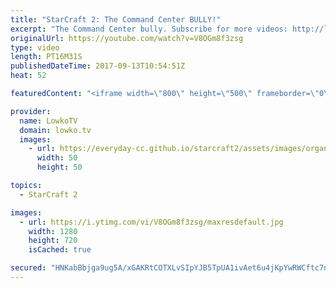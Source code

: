 ```yaml
---
title: "StarCraft 2: The Command Center BULLY!"
excerpt: "The Command Center bully. Subscribe for more videos: http://lowko.tv/youtube More StarCraft 2: https://goo.gl/qUBVXB  In this Silver League match of Terran vs Protoss the Protoss player decides that all he is going to make for the majority of the game is Pylons and Photon Cannons. The Terran player is"
originalUrl: https://youtube.com/watch?v=V8OGm8f3zsg
type: video
length: PT16M31S
publishedDateTime: 2017-09-13T10:54:51Z
heat: 52

featuredContent: "<iframe width=\"800\" height=\"500\" frameborder=\"0\" src=\"https://www.youtube.com/embed/V8OGm8f3zsg\" allow=\"accelerometer; autoplay; encrypted-media; gyroscope; picture-in-picture\" allowfullscreen></iframe>"

provider:
  name: LowkoTV
  domain: lowko.tv
  images:
    - url: https://everyday-cc.github.io/starcraft2/assets/images/organizations/lowko.tv-50x50.jpg
      width: 50
      height: 50

topics:
  - StarCraft 2

images:
  - url: https://i.ytimg.com/vi/V8OGm8f3zsg/maxresdefault.jpg
    width: 1280
    height: 720
    isCached: true

secured: "HNKabBbjga9ug5A/xGAKRtCOTXLvSIpYJB5TpUA1ivAet6u4jKpYwRWCftc7nD38+FXxTQIxC5O3MFlsehZU70ND4RowQXCn4GTiYtApnRgKwxd/ewQ9h6dYBSZmqLHtd046sZ6t/L3o5ImkhQFtYkAhkHpYqxxAJ/BnNRhqGKAo8MNAN9UPBzXntyhIlCG8GoFHulY2ExEwRIq0js067L14xP/ZDY8Wqeqs5XT1zF9sDR/nS23Sgt8h55LSyGigVCbW0I2ZkU0tAO497Lu0ugmfxvoArNODUrhVh7GAOunYSuW3y/4A4FeU/qd2ZOQ7vlV7TYExDKVwQEfQL5yPd4kQNPYDYeRMy39FZeebtgpMSKWCc7JM+AgJTarLlvYiwI+Zoxrn8Z8XrBL4mn5QlUDlfJKHl5FnPPwb7rxRktoVzNSAek7xGSg109Kdk4o/;0ekmymI5CaIDgzsFZB3QBw=="
---
```


